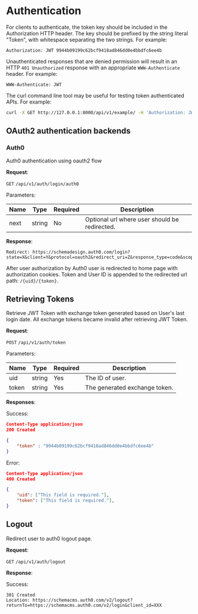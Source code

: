 # Authentication
For clients to authenticate, the token key should be included in the Authorization HTTP header. The key should be prefixed by the string literal "Token", with whitespace separating the two strings. For example:

```
Authorization: JWT 9944b09199c62bcf9418ad846dd0e4bbdfc6ee4b
```

Unauthenticated responses that are denied permission will result in an HTTP `401 Unauthorized` response with an appropriate `WWW-Authenticate` header. For example:

```
WWW-Authenticate: JWT
```

The curl command line tool may be useful for testing token authenticated APIs. For example:

```bash
curl -X GET http://127.0.0.1:8000/api/v1/example/ -H 'Authorization: JWT 9944b09199c62bcf9418ad846dd0e4bbdfc6ee4b'
```


## OAuth2 authentication backends

### Auth0
Auth0 authentication using oauth2 flow

**Request**:

`GET` `/api/v1/auth/login/auth0`

Parameters:

Name       | Type   | Required | Description
-----------|--------|----------|------------
next   | string | No      | Optional url where user should be redirected.


**Response**:
```http request
Redirect: https://schemadesign.auth0.com/login?state=X&client=Y&protocol=oauth2&redirect_uri=Z&response_type=code&scope=openid%20profile%20email
```

After user authorization by Auth0 user is redirected to home page with authorization cookies.
Token and User ID is appended to the redirected url path: `/{uid}/{token}`.


## Retrieving Tokens
Retrieve JWT Token with exchange token generated based on User's last login date.
All exchange tokens became invalid after retrieving JWT Token.

**Request**:

`POST` `/api/v1/auth/token`

Parameters:

Name       | Type   | Required | Description
-----------|--------|----------|------------
uid   | string | Yes      | The ID of user.
token   | string | Yes      | The generated exchange token.

**Responses**:

Success:
```json
Content-Type application/json
200 Created

{ 
    "token" : "9944b09199c62bcf9418ad846dd0e4bbdfc6ee4b" 
}
```

Error:

```json
Content-Type application/json
400 Created

{
    "uid": ["This field is required."],
    "token": ["This field is required."],
}
```


## Logout
Redirect user to auth0 logout page.

**Request**:

`GET` `/api/v1/auth/logout`

**Response**:

Success:
```
301 Created
Location: https://schemacms.auth0.com/v2/logout?returnTo=https://schemacms.auth0.com/v2/login&client_id=XXX
```
